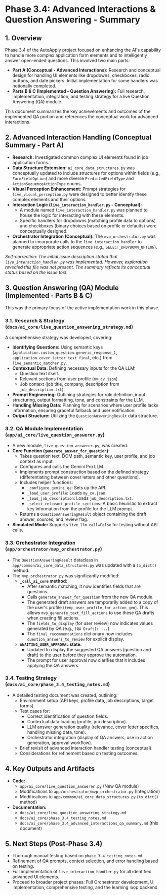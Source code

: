 # Phase 3.4: Advanced Interactions & Question Answering - Summary

## 1. Overview

Phase 3.4 of the AutoApply project focused on enhancing the AI's capability to handle more complex application form elements and to intelligently answer open-ended questions. This involved two main parts:

*   **Part A (Conceptual - Advanced Interactions):** Research and conceptual design for handling UI elements like dropdowns, checkboxes, radio buttons, and date pickers. Initial implementation for some handlers was notionally completed.
*   **Parts B & C (Implemented - Question Answering):** Full research, implementation, integration, and testing strategy for a live Question Answering (QA) module.

This document summarizes the key achievements and outcomes of the implemented QA portion and references the conceptual work for advanced interactions.

## 2. Advanced Interaction Handling (Conceptual Summary - Part A)

*   **Research:** Investigated common complex UI elements found in job application forms.
*   **Data Structure Extension:** `ai_core_data_structures.py` was conceptually updated to include structures for options within fields (e.g., `FormFieldOption`) and more diverse `PredictedFieldType` and `ActionSequenceActionType` enums.
*   **Visual Perception Enhancement:** Prompt strategies for `live_visual_perception.py` were designed to better identify these complex elements and their options.
*   **Interaction Logic (`live_interaction_handler.py` - Conceptual):**
    *   A module named `live_interaction_handler.py` was planned to house the logic for interacting with these elements.
    *   Specific handlers for dropdowns (matching profile data to options) and checkboxes (binary choices based on profile or defaults) were conceptually designed.
*   **Orchestrator Integration (Conceptual):** The `mvp_orchestrator.py` was planned to incorporate calls to the `live_interaction_handler` to generate appropriate action sequences (e.g., `SELECT_DROPDOWN_OPTION`).

*Self-correction: The initial issue description stated that `live_interaction_handler.py` was implemented. However, exploration revealed this file was not present. The summary reflects its conceptual status based on the issue text.*

## 3. Question Answering (QA) Module (Implemented - Parts B & C)

This was the primary focus of the active implementation work in this phase.

### 3.1. Research & Strategy (`docs/ai_core/live_question_answering_strategy.md`)

A comprehensive strategy was developed, covering:
*   **Identifying Questions:** Using semantic keys (`application.custom_question.generic_response_1`, `application.cover_letter_text_final`, etc.) from `live_semantic_matcher.py`.
*   **Contextual Data:** Defining necessary inputs for the QA LLM:
    *   Question text itself.
    *   Relevant sections from user profile (`my_cv.json`).
    *   Job context (job title, company, description from `job_description.txt`).
*   **Prompt Engineering:** Outlining strategies for role definition, input structuring, output formatting, tone, and constraints for the LLM.
*   **Handling Missing Data:** Planning for scenarios where user profile lacks information, ensuring graceful fallback and user notification.
*   **Output Structure:** Utilizing the `QuestionAnsweringResult` data structure.

### 3.2. QA Module Implementation (`app/ai_core/live_question_answerer.py`)

*   A new module, `live_question_answerer.py`, was created.
*   **Core Function (`generate_answer_for_question`):**
    *   Takes question text, DOM path, semantic key, user profile, and job context as input.
    *   Configures and calls the Gemini Pro LLM.
    *   Implements prompt construction based on the defined strategy (differentiating between cover letters and other questions).
    *   Includes helper functions:
        *   `_configure_gemini_qa`: Sets up the API.
        *   `_load_user_profile`: Loads `my_cv.json`.
        *   `_load_job_description`: Loads `job_description.txt`.
        *   `_select_relevant_profile_sections`: A basic heuristic to extract key information from the profile for the LLM prompt.
    *   Returns a `QuestionAnsweringResult` object containing the draft answer, sources, and review flag.
*   **Simulated Mode:** Supports `live_llm_call=False` for testing without API calls.

### 3.3. Orchestrator Integration (`app/orchestrator/mvp_orchestrator.py`)

*   The `QuestionAnsweringResult` dataclass in `app/common/ai_core_data_structures.py` was updated with a `to_dict()` method.
*   The `mvp_orchestrator.py` was significantly modified:
    *   **`_call_ai_core` method:**
        *   After semantic matching, it now identifies fields that are questions.
        *   Calls `generate_answer_for_question` from the new QA module.
        *   The generated draft answers are temporarily added to a copy of the user's profile (`temp_user_profile_for_action_gen`). This allows `mvp_generate_text_fill_actions` to use these QA drafts when creating fill actions.
        *   The `fields_to_display` (for user review) now indicates values generated by QA (e.g., `[QA Draft]: ...`).
        *   The `final_recommendations` dictionary now includes `question_answers_to_review` for explicit display.
    *   **`AWAITING_USER_APPROVAL` state:**
        *   Updated to display the suggested QA answers (question and draft) to the user before they approve the automation.
        *   The prompt for user approval now clarifies that it includes applying the QA answers.

### 3.4. Testing Strategy (`docs/ai_core/phase_3.4_testing_notes.md`)

*   A detailed testing document was created, outlining:
    *   Environment setup (API keys, profile data, job descriptions, target forms).
    *   Test cases for:
        *   Correct identification of question fields.
        *   Contextual data loading (profile, job description).
        *   LLM answer generation quality (relevance, cover letter specifics, handling missing data, tone).
        *   Orchestrator integration (display of QA answers, use in action generation, approval workflow).
    *   Brief revisit of advanced interaction handler testing (conceptual).
    *   Considerations for refinement based on testing outcomes.

## 4. Key Outputs and Artifacts

*   **Code:**
    *   `app/ai_core/live_question_answerer.py` (New QA module)
    *   Modifications to `app/orchestrator/mvp_orchestrator.py` (Integration)
    *   Modifications to `app/common/ai_core_data_structures.py` (`to_dict()` method)
*   **Documentation:**
    *   `docs/ai_core/live_question_answering_strategy.md`
    *   `docs/ai_core/phase_3.4_testing_notes.md`
    *   `docs/ai_core/phase_3.4_advanced_interactions_qa_summary.md` (this document)

## 5. Next Steps (Post-Phase 3.4)

*   Thorough manual testing based on `phase_3.4_testing_notes.md`.
*   Refinement of QA prompts, context selection, and error handling based on testing.
*   Full implementation of `live_interaction_handler.py` for all identified advanced UI elements.
*   Proceed to broader project phases: Full Orchestrator development, UI implementation, comprehensive testing, and the learning loop backend.
